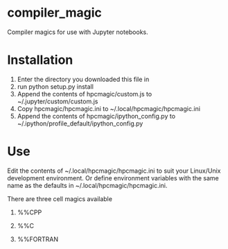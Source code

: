 # compiler_magic
Compiler magics for use with Jupyter notebooks.

# Installation

1. Enter the directory you downloaded this file in
2. run python setup.py install
3. Append the contents of hpcmagic/custom.js to ~/.jupyter/custom/custom.js
4. Copy hpcmagic/hpcmagic.ini to ~/.local/hpcmagic/hpcmagic.ini
5. Append the contents of hpcmagic/ipython_config.py to ~/.ipython/profile_default/ipython_config.py

# Use

Edit the contents of ~/.local/hpcmagic/hpcmagic.ini to suit your Linux/Unix development environment. Or define environment variables with the same name as the defaults in ~/.local/hpcmagic/hpcmagic.ini.

There are three cell magics available

1. %%CPP

1. %%C

1. %%FORTRAN



